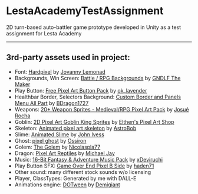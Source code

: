 # LestaAcademyTestAssignment
2D turn-based auto-battler game prototype developed in Unity as a test assignment for Lesta Academy

---

## 3rd-party assets used in project:

- Font: [Hardpixel](https://fonts-online.ru/fonts/hardpixel) by [Jovanny Lemonad](https://fonts-online.ru/designers/jovanny-lemonad)
- Backgrounds, Win Screen: [Battle / RPG Backgrounds](https://arexxuru.itch.io/battle-rpg-backgrounds) by [GNDLF The Maker](https://arexxuru.itch.io/)
- Play Button: [Free Pixel Art Button Pack](https://ok-lavender.itch.io/free-pixel-art-button-pack) by [ok_lavender](https://ok-lavender.itch.io/)
- Healthbar Border, Selectors Background: [Custom Border and Panels Menu All Part](https://bdragon1727.itch.io/custom-border-and-panels-menu-all-part) by [BDragon1727](https://bdragon1727.itch.io/)
- Weapons: [20+ Weapon Sprites - Medieval/RPG Pixel Art Pack](https://josupixel.itch.io/20-weapon-sprites) by [Josué Rocha](https://josupixel.itch.io/)
- Goblin: [2D Pixel Art Goblin King Sprites](https://elthen.itch.io/2d-pixel-art-goblin-king-sprites) by [Elthen's Pixel Art Shop](https://elthen.itch.io/)
- Skeleton: [Animated pixel art skeleton](https://astrobob.itch.io/animated-pixel-art-skeleton) by [AstroBob](https://astrobob.itch.io/)
- Slime: [Animated Slime](https://ivess.itch.io/slime-animations-pack) by [John Ivess](https://ivess.itch.io/)
- Ghost: [pixel ghost](https://ossiron.itch.io/pixel-ghost) by [Ossiron](https://ossiron.itch.io/)
- Golem: [The Golem](https://nicolaspla77.itch.io/the-golem) by [Nicolaspla77](https://nicolaspla77.itch.io/)
- Dragon: [Pixel Art Reptiles](https://michael-jay-rov.itch.io/pixel-art-reptiles) by [Michael Jay](https://michael-jay-rov.itch.io/)
- Music: [16-Bit Fantasy & Adventure Music Pack](https://xdeviruchi.itch.io/16-bit-fantasy-adventure-music-pack) by [xDeviruchi](https://xdeviruchi.itch.io/)
- Play Button SFX: [Game Over End Pixel B Side](https://www.myinstants.com/en/instant/game-over-end-pixel-b-side-52952/) by [haden71](https://www.myinstants.com/en/profile/haden71/)
- Other sound: many different stock sounds w/o licensing
- Player, ClassTypes: Generated by me with DALL-E
- Animations engine: [DOTween](https://dotween.demigiant.com/) by [Demigiant](https://demigiant.com/)